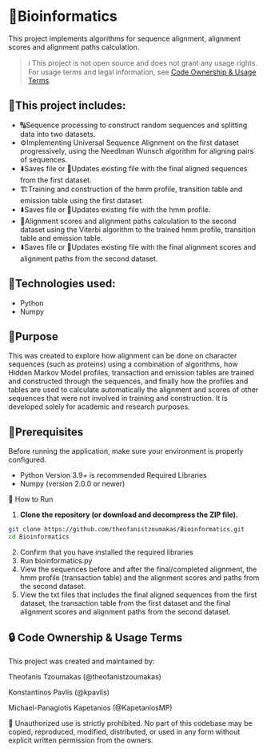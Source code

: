 # 🧬Bioinformatics
This project implements algorithms for sequence alignment, alignment scores and alignment paths calculation.

> ℹ️ This project is not open source and does not grant any usage rights.
> For usage terms and legal information, see [Code Ownership & Usage Terms](#-code-ownership--usage-terms).

## 🚀This project includes:
 - 🔠Sequence processing to construct random sequences and splitting data into two datasets.
 - ⚙️Implementing Universal Sequence Alignment on the first dataset progressively, using the Needlman Wunsch algorithm for aligning pairs of sequences.
 - ⬇️Saves file or 🔄️Updates existing file with the final aligned sequences from the first dataset.
 - 🏗️Training and construction of the hmm profile, transition table and emission table using the first dataset.
 - ⬇️Saves file or 🔄️Updates existing file with the hmm profile.
 - 🧮Alignment scores and alignment paths calculation to the second dataset using the Viterbi algorithm to the trained hmm profile, transition table and emission table.
 - ⬇️Saves file or 🔄️Updates existing file with the final alignment scores and alignment paths from the second dataset.

## 🧠Technologies used:
 - Python
 - Numpy


## 🎯Purpose
This was created to explore how alignment can be done on character sequences (such as proteins) using a combination of algorithms, how Hidden Markov Model profiles, transaction and emission tables are trained and constructed through the sequences, and finally how the profiles and tables are used to calculate automatically the alignment and scores of other sequences that were not involved in training and construction. It is developed solely for academic and research purposes.


## 🧰Prerequisites

Before running the application, make sure your environment is properly configured.

- Python Version 3.9+ is recommended
Required Libraries
- Numpy (version 2.0.0 or newer)

🧪 How to Run
1. **Clone the repository (or download and decompress the ZIP file).**
```bash
git clone https://github.com/theofanistzoumakas/Bioinformatics.git
cd Bioinformatics
```

2. Confirm that you have installed the required libraries
3. Run bioinformatics.py
4. View the sequences before and after the final/completed alignment, the hmm profile (transaction table) and the alignment scores and paths from the second dataset.
5. View the txt files that includes the final aligned sequences from the first dataset, the transaction table from the first dataset and the final alignment scores and alignment paths from the second dataset.

## 🔒 Code Ownership & Usage Terms
This project was created and maintained by:

Theofanis Tzoumakas (@theofanistzoumakas)

Konstantinos Pavlis (@kpavlis)

Michael-Panagiotis Kapetanios (@KapetaniosMP)

🚫 Unauthorized use is strictly prohibited.
No part of this codebase may be copied, reproduced, modified, distributed, or used in any form without explicit written permission from the owners.

